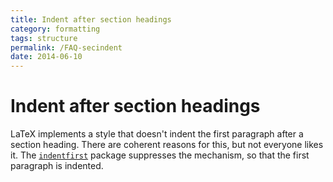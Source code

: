 ```yaml
---
title: Indent after section headings
category: formatting
tags: structure
permalink: /FAQ-secindent
date: 2014-06-10
---
```


# Indent after section headings

LaTeX implements a style that doesn't indent the first paragraph
after a section heading.  There are coherent reasons for this, but not
everyone likes it.
The [`indentfirst`](https://ctan.org/pkg/indentfirst) package
suppresses the mechanism, so that the first paragraph is
indented.


